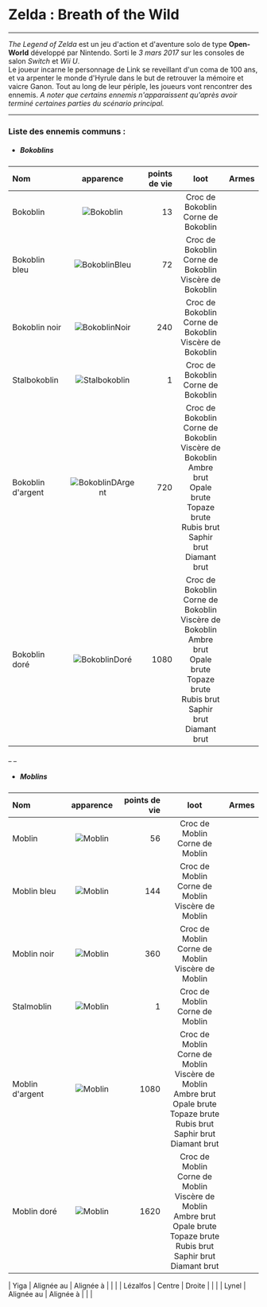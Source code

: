 # Zelda : Breath of the Wild
----
*The Legend of Zelda* est un jeu d'action et d'aventure solo de type **Open-World** développé par Nintendo. Sorti le *3 mars 2017* sur les consoles de salon *Switch* et *Wii U*.  
Le joueur incarne le personnage de Link se reveillant d'un coma de 100 ans, et va arpenter le monde d'Hyrule dans le but de retrouver la mémoire et vaicre Ganon. Tout au long de leur périple, les joueurs vont rencontrer des ennemis. *A noter que certains ennemis n'apparaissent qu'après avoir terminé certaines parties du scénario principal.*

----

### Liste des ennemis communs :

* ##### Bokoblins

| Nom | apparence | points de vie | loot | Armes |
| :------------ | :-------------: | -------------: | :---: | :---: |
| Bokoblin | ![Bokoblin](https://static.wikia.nocookie.net/zelda/images/5/57/BOTW_Encyclop%C3%A9die_Bokoblin.png/revision/latest/scale-to-width-down/120?cb=20170812215749&path-prefix=fr)     | 13 | Croc de Bokoblin </br> Corne de Bokoblin ||
| Bokoblin bleu | ![BokoblinBleu](https://static.wikia.nocookie.net/zelda/images/0/0e/BOTW_Encyclop%C3%A9die_Bokoblin_Bleu.png/revision/latest/scale-to-width-down/120?cb=20170812215751&path-prefix=fr) | 72 | Croc de Bokoblin </br> Corne de Bokoblin </br> Viscère de Bokoblin ||
| Bokoblin noir | ![BokoblinNoir](https://static.wikia.nocookie.net/zelda/images/5/57/BOTW_Bokoblin_Noir_Encyclop%C3%A9die_Hyrule.png/revision/latest/scale-to-width-down/120?cb=20171110234300&path-prefix=fr) | 240 | Croc de Bokoblin </br> Corne de Bokoblin </br> Viscère de Bokoblin ||
| Stalbokoblin | ![Stalbokoblin](https://static.wikia.nocookie.net/zelda/images/5/5e/BOTW_Stalbokoblin_Encyclop%C3%A9die_Hyrule.png/revision/latest/scale-to-width-down/120?cb=20171110234716&path-prefix=fr) | 1 | Croc de Bokoblin </br> Corne de Bokoblin ||
| Bokoblin d'argent | ![BokoblinDArgent](https://static.wikia.nocookie.net/zelda/images/0/03/BOTW_Bokoblin_Argent_Encyclop%C3%A9die_Hyrule.png/revision/latest/scale-to-width-down/120?cb=20171110234729&path-prefix=fr) | 720 | Croc de Bokoblin </br> Corne de Bokoblin </br> Viscère de Bokoblin </br> Ambre brut </br> Opale brute </br> Topaze brute </br> Rubis brut </br> Saphir brut </br> Diamant brut ||
| Bokoblin doré | ![BokoblinDoré](https://static.wikia.nocookie.net/zelda/images/1/15/150px-BotW_Hyrule_Compendium_Golden_Bokoblin.jpg/revision/latest?cb=20180602041724&path-prefix=fr) | 1080 | Croc de Bokoblin </br> Corne de Bokoblin </br> Viscère de Bokoblin </br> Ambre brut </br> Opale brute </br> Topaze brute </br> Rubis brut </br> Saphir brut </br> Diamant brut ||
  
\_                                                                                                                                                       \_
  
* ##### Moblins

| Nom | apparence | points de vie | loot | Armes |
| :------------ | :-------------: | -------------: | :---: | :---: |
| Moblin        | ![Moblin](https://static.wikia.nocookie.net/zelda/images/c/c4/BOTW_Encyclopedie_Moblin.jpg/revision/latest/scale-to-width-down/120?cb=20180317153355&path-prefix=fr) | 56 | Croc de Moblin </br> Corne de Moblin |       |
| Moblin bleu | ![Moblin](https://static.wikia.nocookie.net/zelda/images/a/a8/BOTW_Encyclopedie_Moblin_bleu.jpg/revision/latest/scale-to-width-down/120?cb=20180317153527&path-prefix=fr) | 144 | Croc de Moblin </br> Corne de Moblin </br> Viscère de Moblin |       |
| Moblin noir | ![Moblin](https://static.wikia.nocookie.net/zelda/images/7/77/BOTW_Encyclopedie_Moblin_noir.jpg/revision/latest/scale-to-width-down/120?cb=20180317153614&path-prefix=fr) | 360 | Croc de Moblin </br> Corne de Moblin </br> Viscère de Moblin |       |
| Stalmoblin | ![Moblin](https://static.wikia.nocookie.net/zelda/images/5/5d/BOTW_Encyclopedie_Stalmoblin.jpg/revision/latest/scale-to-width-down/120?cb=20180604134510&path-prefix=fr) | 1 | Croc de Moblin </br> Corne de Moblin |       |
| Moblin d'argent | ![Moblin](https://static.wikia.nocookie.net/zelda/images/b/b8/BOTW_Encyclopedie_Moblin_d_argent.jpg/revision/latest/scale-to-width-down/120?cb=20180317153803&path-prefix=fr) | 1080 | Croc de Moblin </br> Corne de Moblin </br> Viscère de Moblin </br> Ambre brut </br> Opale brute </br> Topaze brute </br> Rubis brut </br> Saphir brut </br> Diamant brut |       |
| Moblin doré | ![Moblin](https://static.wikia.nocookie.net/zelda/images/9/9f/BOTW_Encyclopedie_Moblin_dore.jpg/revision/latest/scale-to-width-down/120?cb=20180317153900&path-prefix=fr) | 1620 | Croc de Moblin </br> Corne de Moblin </br> Viscère de Moblin </br> Ambre brut </br> Opale brute </br> Topaze brute </br> Rubis brut </br> Saphir brut </br> Diamant brut |       |



| Yiga          |   Alignée au    |      Alignée à |       |       |
| Lézalfos      |     Centre      |         Droite |       |       |
| Lynel         |   Alignée au    |      Alignée à |       |       |


